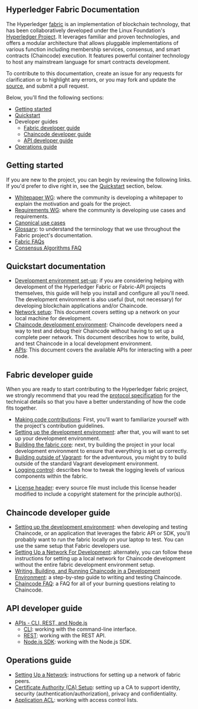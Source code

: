 ## Hyperledger Fabric Documentation
The Hyperledger [fabric](https://github.com/hyperledger/fabric) is an implementation of blockchain technology, that has been collaboratively developed under the Linux Foundation's [Hyperledger Project](http://hyperledger.org). It leverages familiar and proven technologies, and offers a modular architecture that allows pluggable implementations of various function including membership services, consensus, and smart contracts (Chaincode) execution. It features powerful container technology to host any mainstream language for smart contracts development.

To contribute to this documentation, create an issue for any requests for clarification or to highlight any errors, or you may fork and update the [source](https://github.com/hyperledger/fabric), and submit a pull request.

Below, you'll find the following sections:

- [Getting started](#getting-started)
- [Quickstart](#quickstart-documentation)
- Developer guides
  - [Fabric developer guide](#fabric-developer-guide)
  - [Chaincode developer guide](#Chaincode-developer-guide)
  - [API developer guide](#api-developer-guide)
- [Operations guide](#operations-guide)

## Getting started

If you are new to the project, you can begin by reviewing the following links. If you'd prefer to dive right in, see the [Quickstart](#quickstart-documentation) section, below.

- [Whitepaper WG](https://github.com/hyperledger/hyperledger/wiki/Whitepaper-WG): where the community is developing a whitepaper to explain the motivation and goals for the project.
- [Requirements WG](https://github.com/hyperledger/hyperledger/wiki/Requirements-WG): where the community is developing use cases and requirements.
- [Canonical use cases](biz/usecases.md)
- [Glossary](glossary.md): to understand the terminology that we use throughout the Fabric project's documentation.
- [Fabric FAQs](https://github.com/hyperledger/fabric/tree/master/docs/FAQ)
- [Consensus Algorithms FAQ](FAQ/consensus_FAQ.md)

## Quickstart documentation

- [Development environment set-up](dev-setup/devenv.md): if you are considering helping with development of the Hyperledger Fabric or Fabric-API projects themselves, this guide will help you install and configure all you'll need. The development environment is also useful (but, not necessary) for developing blockchain applications and/or Chaincode.
- [Network setup](Setup/Network-setup.md): This document covers setting up a network on your local machine for development.
- [Chaincode development environment](Setup/Chaincode-setup.md): Chaincode developers need a way to test and debug their Chaincode without having to set up a complete peer network. This document describes how to write, build, and test Chaincode in a local development environment.
- [APIs](API/CoreAPI.md): This document covers the available APIs for interacting with a peer node.

## Fabric developer guide

When you are ready to start contributing to the Hyperledger fabric project, we strongly recommend that you read the [protocol specification](protocol-spec.md) for the technical details so that you have a better understanding of how the code fits together.

- [Making code contributions](https://github.com/hyperledger/fabric/blob/master/CONTRIBUTING.md): First, you'll want to familiarize yourself with the project's contribution guidelines.
- [Setting up the development environment](dev-setup/devenv.md): after that, you will want to set up your development environment.
- [Building the fabric core](dev-setup/build.md): next, try building the project in your local development environment to ensure that everything is set up correctly.
- [Building outside of Vagrant](dev-setup/build.md#building-outside-of-vagrant-): for the adventurous, you might try to build outside of the standard Vagrant development environment.
- [Logging control](Setup/logging-control.md): describes how to tweak the logging levels of various components within the fabric.
<!-- - [Generating grpc code](dev-setup/build.md#generating-grpc-code-): we use gRPC for interprocess communications. If you add or modify any of the protobuf specifications, you'll want to know how to generate the gRPC code.
- [Adding or updating Go packages](dev-setup/install.md#adding-or-updating-go-packages-): if you need to add or remove dependencies, you will need to follow this process.
- [Coding in Go](dev-setup/install.md#coding-golang-): Some tips for developing with Go. -->
- [License header](dev-setup/headers.txt): every source file must include this license header modified to include a copyright statement for the principle author(s).

## Chaincode developer guide

- [Setting up the development environment](dev-setup/devenv.md): when developing and testing Chaincode, or an application that leverages the fabric API or SDK, you'll probably want to run the fabric locally on your laptop to test. You can use the same setup that Fabric developers use.
- [Setting Up a Network For Development](Setup/Network-setup.md): alternately, you can follow these instructions for setting up a local network for Chaincode development without the entire fabric development environment setup.
- [Writing, Building, and Running Chaincode in a Development Environment](Setup/Chaincode-setup.md): a step-by-step guide to writing and testing Chaincode.
- [Chaincode FAQ](FAQ/Chaincode_FAQ.md): a FAQ for all of your burning questions relating to Chaincode.

## API developer guide

- [APIs - CLI, REST, and Node.js](API/CoreAPI.md)
     - [CLI](API/CoreAPI.md#cli): working with the command-line interface.
     - [REST](API/CoreAPI.md#rest-api): working with the REST API.
     - [Node.js SDK](../sdk/node/README.md): working with the Node.js SDK.

## Operations guide

- [Setting Up a Network](Setup/Network-setup.md): instructions for setting up a network of fabric peers.
- [Certificate Authority (CA) Setup](Setup/ca-setup.md): setting up a CA to support identity, security (authentication/authorization), privacy and confidentiality.
- [Application ACL](tech/application-ACL.md): working with access control lists.
